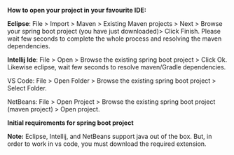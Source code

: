 **How to open your project in your favourite IDE:**

**Eclipse**: File > Import > Maven > Existing Maven projects > Next > Browse your spring boot project (you have just downloaded)> Click Finish. Please wait few seconds to complete the whole process and resolving the maven dependencies.

**Intellij Ide**: File > Open > Browse the existing spring boot project > Click Ok. Likewise eclipse, wait few seconds to resolve maven/Gradle dependencies.

VS Code: File > Open Folder > Browse the existing spring boot project > Select Folder.

NetBeans: File > Open Project > Browse the existing spring boot project (maven project) > Open project.


**Initial requirements for spring boot project**



**Note:** Eclipse, Intellij, and NetBeans support java out of the box. But, in order to work in vs code, you must download the required extension.